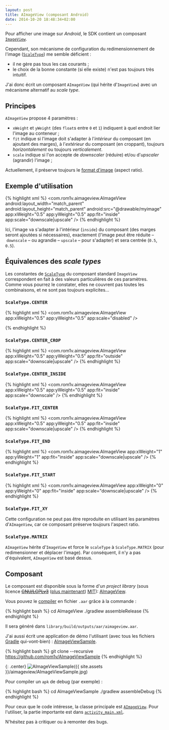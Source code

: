 ```yaml
---
layout: post
title: AImageView (composant Android)
date: 2014-10-20 18:48:34+02:00
---
```


Pour afficher une image sur _Android_, le SDK contient un composant
[`ImageView`][ImageView].

[ImageView]: http://developer.android.com/reference/android/widget/ImageView.html

Cependant, son mécanisme de configuration du redimensionnement de l'image
([`ScaleType`][ScaleType]) me semble déficient :

[ScaleType]: http://developer.android.com/reference/android/widget/ImageView.ScaleType.html

  * il ne gère pas tous les cas courants ;
  * le choix de la bonne constante (si elle existe) n'est pas toujours très
    intuitif.

J'ai donc écrit un composant `AImageView` (qui hérite d'`ImageView`) avec un
mécanisme alternatif au _scale type_.


## Principes

`AImageView` propose 4 paramètres :

  * `xWeight` et `yWeight` (des `float`s entre `0` et `1`) indiquent à quel
    endroit lier l'image au conteneur ;
  * `fit` indique si l'image doit s'adapter à l'_intérieur_ du composant (en
    ajoutant des marges), à l'_extérieur_ du composant (en croppant), toujours
    _horizontalement_ ou toujours _verticalement_.
  * `scale` indique si l'on accepte de _downscaler_ (réduire) et/ou d'_upscaler_
    (agrandir) l'image ;

Actuellement, il préserve toujours le [format d'image][] (aspect ratio).

[format d'image]: https://fr.wikipedia.org/wiki/Format_d%27image


## Exemple d'utilisation

{% highlight xml %}
<com.rom1v.aimageview.AImageView
    android:layout_width="match_parent"
    android:layout_height="match_parent"
    android:src="@drawable/myimage"
    app:xWeight="0.5"
    app:yWeight="0.5"
    app:fit="inside"
    app:scale="downscale|upscale" />
{% endhighlight %}

Ici, l'image va s'adapter à l'intérieur (`inside`) du composant (des marges
seront ajoutées si nécessaires), exactement (l'image peut être réduite
– `downscale` – ou agrandie – `upscale` – pour s'adapter) et sera centrée
(`0.5`, `0.5`).


## Équivalences des _scale types_

Les constantes de [`ScaleType`][ScaleType] du composant standard `ImageView`
correspondent en fait à des valeurs particulières de ces paramètres. Comme vous
pourrez le constater, elles ne couvrent pas toutes les combinaisons, et ne sont
pas toujours explicites…


### `ScaleType.CENTER`

{% highlight xml %}
<com.rom1v.aimageview.AImageView
    app:xWeight="0.5"
    app:yWeight="0.5"
    app:scale="disabled" />
<!-- app:fit ne fait rien quand scale vaut "disabled" -->
{% endhighlight %}


### `ScaleType.CENTER_CROP`

{% highlight xml %}
<com.rom1v.aimageview.AImageView
    app:xWeight="0.5"
    app:yWeight="0.5"
    app:fit="outside"
    app:scale="downscale|upscale" />
{% endhighlight %}


### `ScaleType.CENTER_INSIDE`

{% highlight xml %}
<com.rom1v.aimageview.AImageView
    app:xWeight="0.5"
    app:yWeight="0.5"
    app:fit="inside"
    app:scale="downscale" />
{% endhighlight %}


### `ScaleType.FIT_CENTER`

{% highlight xml %}
<com.rom1v.aimageview.AImageView
    app:xWeight="0.5"
    app:yWeight="0.5"
    app:fit="inside"
    app:scale="downscale|upscale" />
{% endhighlight %}


### `ScaleType.FIT_END`

{% highlight xml %}
<com.rom1v.aimageview.AImageView
    app:xWeight="1"
    app:yWeight="1"
    app:fit="inside"
    app:scale="downscale|upscale" />
{% endhighlight %}


### `ScaleType.FIT_START`

{% highlight xml %}
<com.rom1v.aimageview.AImageView
    app:xWeight="0"
    app:yWeight="0"
    app:fit="inside"
    app:scale="downscale|upscale" />
{% endhighlight %}


### `ScaleType.FIT_XY`

Cette configuration ne peut pas être reproduite en utilisant les paramètres
d'`AImageView`, car ce composant préserve toujours l'aspect ratio.


### `ScaleType.MATRIX`

`AImageView` hérite d'`ImageView` et force le `scaleType` à `ScaleType.MATRIX`
(pour redimensionner et déplacer l'image). Par conséquent, il n'y a pas
d'équivalent, `AImageView` est basé dessus.


## Composant

Le composant est disponible sous la forme d'un _project library_ (sous licence
<del>[GNU/LGPLv3][lgpl]</del> ([plus maintenant][license-commit]) [MIT][]):
[AImageView].

[lgpl]: https://fr.wikipedia.org/wiki/Licence_publique_g%C3%A9n%C3%A9rale_limit%C3%A9e_GNU
[license-commit]: https://github.com/rom1v/AImageView/commit/436d3085c0219495899616089918b1ddf2063307
[mit]: https://fr.wikipedia.org/wiki/Licence_MIT
[AImageView]: https://github.com/rom1v/AImageView

Vous pouvez le [compiler][] en fichier `.aar` grâce à la commande :

[compiler]: https://github.com/rom1v/AImageView#build

{% highlight bash %}
cd AImageView
./gradlew assembleRelease
{% endhighlight %}

Il sera généré dans `library/build/outputs/aar/aimageview.aar`.

J'ai aussi écrit une application de démo l'utilisant (avec tous les fichiers
[Gradle][] qui-vont-bien) : [AImageViewSample].

[gradle]: https://en.wikipedia.org/wiki/Gradle

{% highlight bash %}
git clone --recursive https://github.com/rom1v/AImageViewSample
{% endhighlight %}

[AImageViewSample]: https://github.com/rom1v/AImageViewSample

{: .center}
![AImageViewSample]({{ site.assets }}/aimageview/AImageViewSample.jpg)

Pour compiler un `apk` de debug (par exemple) :

{% highlight bash %}
cd AImageViewSample
./gradlew assembleDebug
{% endhighlight %}

Pour ceux que le code intéresse, la classe principale est
[`AImageView`][AImageView.java]. Pour l'utiliser, la partie importante est dans
[`activity_main.xml`][activity_main.xml].

[AImageView.java]: https://github.com/rom1v/AImageView/blob/master/library/src/main/java/com/rom1v/aimageview/AImageView.java
[activity_main.xml]: https://github.com/rom1v/AImageViewSample/blob/master/app/src/main/res/layout/activity_main.xml

N'hésitez pas à critiquer ou à remonter des bugs.
